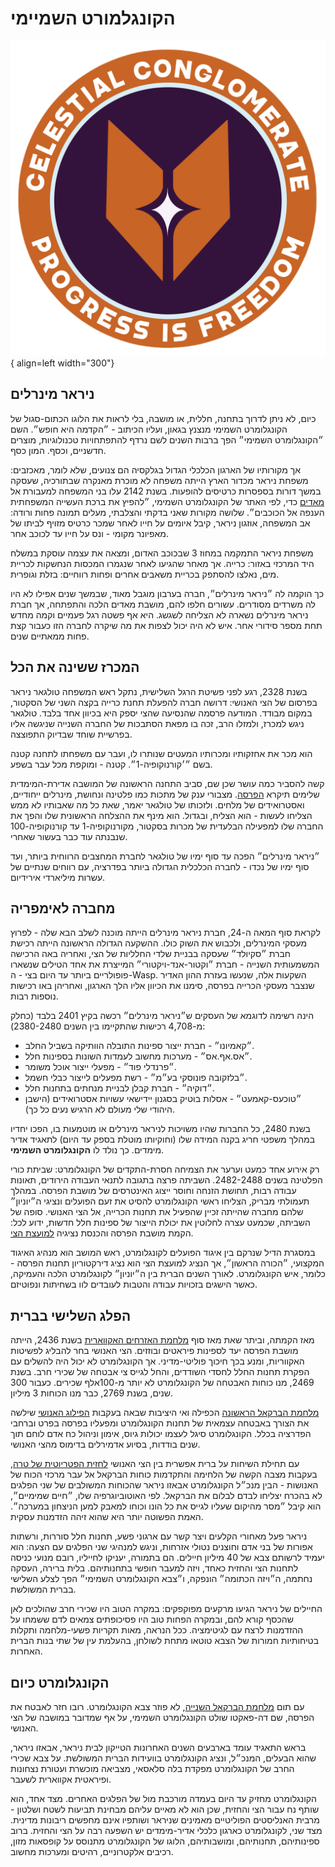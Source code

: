 # הקונגלמורט השמיימי

![celestial-conglomerate](assets/celestial-congolomerate.png){ align=left width="300"}

## ניראר מינרלים

כיום, לא ניתן לדרוך בתחנה, חללית, או מושבה, בלי לראות את הלוגו הכתום-סגול של הקונגלומרט השמימי מנצנץ בגאון, ועליו הכיתוב -
״הקדמה היא חופש״. השם ״הקונגלומרט השמימי״ הפך ברבות השנים לשם נרדף להתפתחויות טכנולוגיות, מוצרים חדשניים, וכסף.
המון כסף.

אך מקורותיו של הארגון הכלכלי הגדול בגלקסיה הם צנועים, שלא לומר, מאכזבים: משפחת ניראר מכדור הארץ הייתה משפחה לא
מוכרת מאנקרה שבתורכיה, שעסקה במשך דורות בספסרות כרטיסים להופעות. בשנת 2142 עלו בני המשפחה למעבורת אל
[מאדים](../מושבות%20הצי/01-mars.md) כדי, לפי האתר של הקונגלומרט השמימי, ״להפיץ את ברכת העשייה המשפחתית הענפה אל
הכוכבים״. שלושה מקורות שאני בדקתי והצלבתי, מעלים תמונה פחות ורודה: אב המשפחה, אוזגון ניראר, קיבל איומים על חייו
לאחר שמכר כרטיס מזויף לביתו של מאפיונר מקומי - ונס על חייו עד לכוכב אחר.

משפחת ניראר התמקמה במחוז 3 שבכוכב האדום, ומצאה את עצמה עוסקת במשלח היד המרכזי באזור: כרייה. אך מאחר שהגיעו
לאחר שנגמרו המכסות הנחשקות לכריית מים, נאלצו להסתפק בכריית משאבים אחרים ופחות רווחיים: בזלת וגופרית.

כך הוקמה לה ״ניראר מינרלים״, חברה בערבון מוגבל מאוד, שבמשך שנים אפילו לא היו לה משרדים מסודרים. עשורים חלפו להם,
מושבת מאדים הלכה והתפתחה, אך חברת ניראר מינרלים נשארה לא הצליחה לשגשג. היא אף פשטה רגל פעמיים וקמה מחדש
תחת מספר סידורי אחר. איש לא היה יכול לצפות את מה שיקרה לחברה הזו כעבור קצת פחות ממאתיים שנים.

## המכרז ששינה את הכל

בשנת 2328, רגע לפני פשיטת הרגל השלישית, נתקל ראש המשפחה טולגאר ניראר בפרסום של הצי האנושי: דרושה חברה
להפעלת תחנת כרייה בקצה השני של הסקטור, במקום מבודד. המודעה פרסמה שהנסיעה שהצי יספק היא בכיוון אחד בלבד.
טולגאר ניגש למכרז, ולמזלו הרב, זכה בו מפאת הסתבכות של החברה השנייה שניגשה אליו בפרשיית שוחד שבדיוק התפוצצה.

הוא מכר את אחזקותיו ומכרותיו המעטים שנותרו לו, ועבר עם משפחתו לתחנה קטנה בשם ״׳קורנוקופיה-1״. קטנה - ומוקפת
מכל עבר בשפע.

קשה להסביר כמה עושר שכן שם, סביב התחנה הראשונה של המושבה אדירת-המימדית שלימים תיקרא
[הפרסה](../מושבות%20הצי/04-the-horseshoe.md). מצבורי ענק של מתכות כמו פלטינה ונחושת, מינרלים ייחודיים, ואסטרואידים
של מלחים. ולזכותו של טולגאר יאמר, שאת כל מה שאבותיו לא ממש הצליחו לעשות - הוא הצליח, ובגדול. הוא מינף את ההצלחה
הראשונית שלו והפך את החברה שלו למפעילה הבלעדית של מכרות בסקטור, מקורנוקופיה-1 עד קורנוקופיה-100 שנבנתה עוד כבר
בעשור שאחרי.

״ניראר מינרלים״ הפכה עד סוף ימיו של טולגאר לחברת המחצבים הרווחית ביותר, ועד סוף ימיו של נכדו - לחברה הכלכלית הגדולה
ביותר בפדרציה, עם רווחים שנתיים של עשרות מיליארדי אירידיום.

## מחברה לאימפריה

לקראת סוף המאה ה-24, חברת ניראר מינרלים הייתה מוכנה לשלב הבא שלה - לפרוץ מעסקי המינרלים, ולכבוש את השוק כולו.
ההשקעה הגדולה הראשונה הייתה רכישת חברת ״סקיולד״ שעסקה בבניית שלדי החלליות של הצי, ואחריה באה הרכישה
המשמעותית השנייה - חברת ״וקטור-אנד-ויקטורי״ המייצרת את אחד הטילים שנשארו פופולריים ביותר עד היום בצי - ה-Wasp.
השקעות אלה, שנעשו בעזרת ההון האדיר שנצבר מעסקי הכרייה בפרסה, סימנו את הכיוון אליו הלך הארגון, ואחריהן באו רכישות
נוספות רבות.

הינה רשימה לדוגמא של העסקים ש״ניראר מינרלים״ רכשה בקיץ 2401 בלבד (כחלק מ-4,708 רכישות שהתקיימו בין השנים
2380-2480):

- ״קאמיונו״ - חברת ייצור ספינות התובלה הוותיקה בשביל החלב.
- ״אס.אף.אס״ - מערכות מחשוב לעמדות השונות בספינות חלל.
- ״פרנדלי פוד״ - מפעלי ייצור אוכל משומר.
- ״בלזקובה פונוסקי בע״מ״ - רשת מפעלים לייצור כבלי חשמל.
- ״דוקיה״ - חברת קבלן לבניית מנחתים בתחנות חלל.
- ״טוכעס-קאמעט״ - אסלות בוטיק בסגנון יידישאי עשויות אסטרואידים (הישבן היהודי שלי מעולם לא הרגיש נעים כל כך).

בשנת 2480, כל החברות שהיו משויכות לניראר מינרלים או מוטמעות בו, הפכו יחדיו במהלך משפטי חריג בקנה המידה שלו
(וחוקיותו מוטלת בספק עד היום) לתאגיד אדיר מימדים. כך נולד לו **הקונגלומרט השמימי**.

רק אירוע אחד כמעט וערער את הצמיחה חסרת-התקדים של הקונגלומרט: שביתת כורי הפלטינה בשנים 2482-2488.
השביתה פרצה בתגובה לתנאי העבודה הירודים, תאונות עבודה רבות, תחושת הזנחה וחוסר ייצוג האינטרסים של מושבת הפרסה.
במהלך תעמולתי מבריק, הצליחו ראשי הקונגלומרט להסיט את זעם הפועלים ונציגי ה״יוניון״ שלהם מחברה שהייתה זכיין שהפעיל
את תחנות הכרייה, אל הצי האנושי. סופה של השביתה, שכמעט עצרה לחלוטין את יכולת הייצור של ספינות חלל חדשות, ידוע לכל:
הקמת מושבת הפרסה והכנסת נציגיה [למועצת הצי](../הצי%20האנושי/02-fleet-council.md).

במסגרת הדיל שנרקם בין איגוד הפועלים לקונגלומרט, ראש המושב הוא מנהיג האיגוד המקצועי, ״הכורה הראשון״, אך הנציג
למועצת הצי הוא נציג דירקטוריון תחנות הפרסה - כלומר, איש הקונגלומרט. לאורך השנים הברית בין ה״יוניון״ לקונגלומרט הלכה
והעמיקה, כאשר הישגים בזכויות עבודה והטבות לעובדים לוו בשחיתות ונפוטיזם.

## הפלג השלישי בברית

מאז הקמתה, וביתר שאת מאז סוף [מלחמת האזרחים האקווארית](../היסטוריה/02-golden-age-of-space.md#_3) בשנת 2436, הייתה
מושבת הפרסה יעד לספינות פיראטים ובוזזים. הצי האנושי בחר להבליג לפשיטות האקווריות, ומנע בכך חיכוך פוליטי-מדיני.
אך הקונגלומרט לא יכול היה להשלים עם הפקרת תחנות החלל לחסדי השודדים, והחל לגייס צי אבטחה של
שכירי חרב. בשנת 2469, מנו כוחות האבטחה של הקונגלומרט לא יותר מ-100אלף שכירים. כעבור 300 שנים, בשנת 2769, כבר
מנו הכוחות 3 מיליון.

[מלחמת הברקאל הראשונה](../היסטוריה/03-brakkal-wars.md#-2731-2777) הכפילה ואי היציבות שבאה בעקבות
[הפילוג האנושי](../היסטוריה/03-brakkal-wars.md#_4) שילשה את הצורך באבטחה עצמאית של תחנות הקונגלומרט ומפעליו בפרסה
בפרט וברחבי הפדרציה בכלל. הקונגלומרט סיגל לעצמו יכולות גיוס, אימון וניהול כח אדם לוחם תוך שנים בודדות, בסיוע
אדמירלים בדימוס מהצי האנושי.

עם תחילת השיחות על ברית אפשרית בין הצי האנושי [לחזית הפטריוטית של טרה](./01-terran-patriotic-front.md), בעקבות מצבה
הקשה של הלחימה והתקדמות כוחות הברקאל אל עבר מרכזי הכוח של האנושות - הבין מנכ״ל הקונגלומרט אבאזו ניראר שהכוחות
המשולבים של שני הפלגים לא בהכרח יצליחו לבדם לבלום את הברקאל. לפי האוטוביוגרפיה שלו, ״חיים שמימיים״, הוא קיבל
״מסר מהיקום שעליו לגייס את כל הונו וכוחו למאבק למען הניצחון במערכה״. האמת הפשוטה יותר היא שהוא זיהה הזדמנות עסקית.

ניראר פעל מאחורי הקלעים ויצר קשר עם ארגוני פשע, תחנות חלל סוררות, ורשתות אפורות של בני אדם וחוצנים נטולי אזרחות,
וניגש למנהיגי שני הפלגים עם הצעה: הוא יעמיד לרשותם צבא של 40 מיליון חיילים. הם בתמורה, יעניקו לחייליו, רובם מנועי כניסה
לתחנות הצי והחזית כאחד, ויזה למעבר חופשי בתחנותיהם. בלית ברירה, העסקה נחתמה, ה״ויזה הכתומה״ הונפקה, ו״צבא
הקונגלומרט השמימי״ הפך לצלע השלישי בברית המשולשת.

החיילים של ניראר הגיעו מרקעים מפוקפקים: במקרה הטוב היו שכירי חרב שהולכים לאן שהכסף קורא להם, ובמקרה הפחות טוב
היו פסיכופתים צמאים לדם ששמחו על ההזדמנות לרצח עם לגיטימציה. ככל הנראה, מאות תקריות פשעי-מלחמה ותקלות
בטיחותיות חמורות של הצבא טוטאו מתחת לשולחן, בהעלמת עין של שתי בנות הברית האחרות.

## הקונגלומרט כיום

עם תום [מלחמת הברקאל השנייה](../היסטוריה/03-brakkal-wars.md#_3), לא פוזר צבא הקונגלומרט. רובו חזר לאבטח את הפרסה, שם
דה-פאקטו שולט הקונגלומרט השמימי, על אף שמדובר במושבה של הצי האנושי.

בראש התאגיד עומד בארבעים השנים האחרונות הטייקון לבית ניראר, אבאזו ניראר, שהוא הבעלים, המנכ״ל, ונציג הקונגלומרט
בוועידות הברית המשולשת. על צבא שכירי החרב של הקונגלומרט מפקדת בלה סלאסאי, מצביאה מוכשרת ועטורת נצחונות
ופיראטית אקווארית לשעבר.

הקונגלומרט מחזיק עד היום בעמדה מורכבת מול של הפלגים האחרים. מצד אחד, הוא שותף נח עבור הצי והחזית, שכן הוא לא
מאיים עליהם מבחינת תביעות לשטח ושלטון - מרבית האנליסטים הפוליטיים מאמינים שניראר ושותפיו אינם מחפשים ריבונות
מדינית. מצד שני, לקונגלומרט כארגון כלכלי אדיר-מימדים יש השפעה רבה על הצי והחזית. ברוב ספינותיהם, תחנותיהם,
ומושבותיהם, הלוגו של הקונגלומרט מתנוסס על קופסאות מזון, רכיבים אלקטרוניים, רהיטים ומערכות מחשוב.⁠⁠⁠⁠⁠
